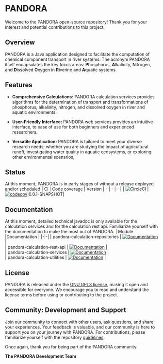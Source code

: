 # PANDORA

Welcome to the PANDORA open-source repository! Thank you for your interest and potential contributions to this project.

  

## Overview

PANDORA is a Java application designed to facilitate the computation of chemical component transport in river systems. The acronym PANDORA itself encapsulates the key focus areas: **P**hosphorus, **A**lkalinity, **N**itrogen, and **D**issolved **O**xygen in **R**iverine and **A**quatic systems.

  

## Features

- **Comprehensive Calculations:** PANDORA calculation services provides algorithms for the determination of transport and transformations of phosphorus, alkalinity, nitrogen, and dissolved oxygen in river and aquatic environments.

- **User-Friendly Interface:** PANDORA web services provides an intuitive interface, to ease of use for both beginners and experienced researchers.

- **Versatile Application:** PANDORA is tailored to meet your diverse research needs; whether you are studying the impact of agricultural runoff, investigating water quality in aquatic ecosystems, or exploring other environmental scenarios, 
  
## Status
At this moment, PANDORA is in early stages of without a release deployed and/or scheduled
| CI | Code coverage | Version
| - | - | - |
| [![CircleCI](https://dl.circleci.com/status-badge/img/gh/WJ-van-Hoek/PANDORA/tree/master.svg?style=svg)](https://dl.circleci.com/status-badge/redirect/gh/WJ-van-Hoek/PANDORA/tree/master) | [![codecov](https://codecov.io/gh/WJ-van-Hoek/PANDORA/branch/master/graph/badge.svg?token=tX9DFPWsPd)](https://codecov.io/gh/WJ-van-Hoek/PANDORA)|0.0.1-SNAPSHOT|

## Documentation

At this moment, detailed technical javadoc is only available for the calculation services and for the calculation rest api. Familiarize yourself with the documentation to make the most out of PANDORA.
| Module |Documentation |
|-|-|
| pandora-calculation-repositories | [![Documentation](https://img.shields.io/badge/Documentation-HTML-blue.svg?logo=Java&logoColor=white&link=https://wj-van-hoek.github.io/PANDORA/docs/pandora-calculation-repositories/apidocs/index.html)](https://wj-van-hoek.github.io/PANDORA/docs/pandora-calculation-repositories/apidocs/index.html) |  
| pandora-calculation-rest-api | [![Documentation](https://img.shields.io/badge/Documentation-HTML-blue.svg?logo=Java&logoColor=white&link=https://wj-van-hoek.github.io/PANDORA/docs/pandora-calculation-rest-api/apidocs/index.html)](https://wj-van-hoek.github.io/PANDORA/docs/pandora-calculation-rest-api/apidocs/index.html) |  
| pandora-calculation-services | [![Documentation](https://img.shields.io/badge/Documentation-HTML-blue.svg?logo=Java&logoColor=white&link=https://wj-van-hoek.github.io/PANDORA/docs/pandora-calculation-services/apidocs/index.html)](https://wj-van-hoek.github.io/PANDORA/docs/pandora-calculation-services/apidocs/index.html) |  
| pandora-calculation-utilities | [![Documentation](https://img.shields.io/badge/Documentation-HTML-blue.svg?logo=Java&logoColor=white&link=https://wj-van-hoek.github.io/PANDORA/docs/pandora-calculation-utilities/apidocs/index.html)](https://wj-van-hoek.github.io/PANDORA/docs/pandora-calculation-utilities/apidocs/index.html) |  
  

## License

PANDORA is released under the [GNU GPL3 license](pandora-administration/LICENSE.md), making it open and accessible for everyone. We encourage you to read and understand the license terms before using or contributing to the project.

  

## Community: Development and Support

Join our community to connect with other users, ask questions, and share your experiences. Your feedback is valuable, and our community is here to support you on your journey with PANDORA. For contributions, please familiarize yourself with the repository [guidelines](pandora-administration/GUIDELINES.md).

 
Once again, thank you for being part of the PANDORA community.

  

**The PANDORA Development Team**
